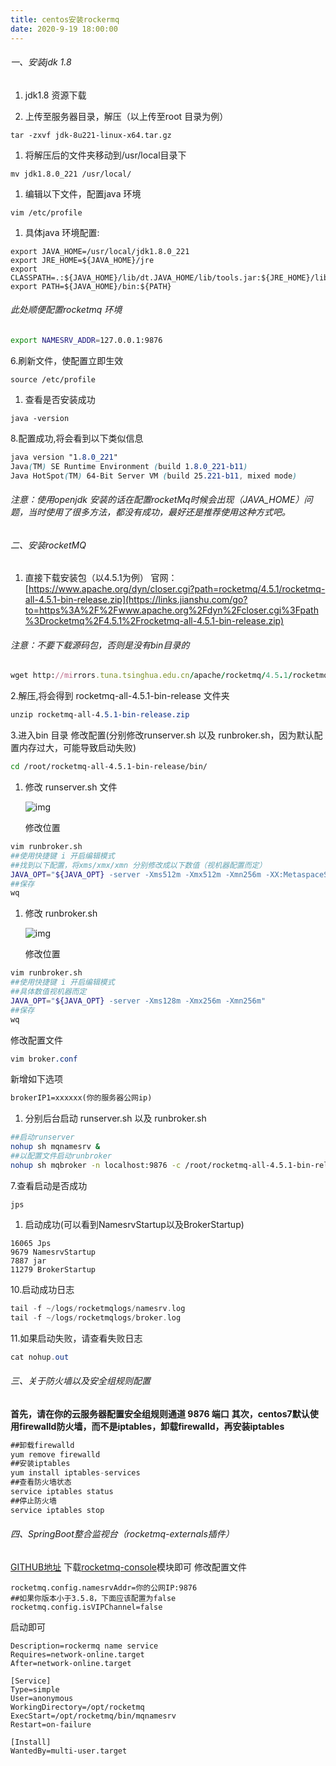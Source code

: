 ```yaml
---
title: centos安装rockermq
date: 2020-9-19 18:00:00
---
```


###### 一、安装jdk 1.8

1. jdk1.8 资源下载

2. 上传至服务器目录，解压（以上传至root 目录为例）

```linux
tar -zxvf jdk-8u221-linux-x64.tar.gz
```

1. 将解压后的文件夹移动到/usr/local目录下

```linux
mv jdk1.8.0_221 /usr/local/
```

1. 编辑以下文件，配置java 环境

```linux
vim /etc/profile
```

1. 具体java 环境配置:

```linux
export JAVA_HOME=/usr/local/jdk1.8.0_221
export JRE_HOME=${JAVA_HOME}/jre
export CLASSPATH=.:${JAVA_HOME}/lib/dt.JAVA_HOME/lib/tools.jar:${JRE_HOME}/lib
export PATH=${JAVA_HOME}/bin:${PATH}
```

###### 此处顺便配置rocketmq 环境

```bash
export NAMESRV_ADDR=127.0.0.1:9876
```

6.刷新文件，使配置立即生效

```linux
source /etc/profile
```

1. 查看是否安装成功

```linux
java -version
```

8.配置成功,将会看到以下类似信息

```css
java version "1.8.0_221"
Java(TM) SE Runtime Environment (build 1.8.0_221-b11)
Java HotSpot(TM) 64-Bit Server VM (build 25.221-b11, mixed mode)
```

###### 注意：使用openjdk 安装的话在配置rocketMq时候会出现（JAVA_HOME）问题，当时使用了很多方法，都没有成功，最好还是推荐使用这种方式吧。

###### 二、安装rocketMQ

1. 直接下载安装包（以4.5.1为例）
    官网：[https://www.apache.org/dyn/closer.cgi?path=rocketmq/4.5.1/rocketmq-all-4.5.1-bin-release.zip](https://links.jianshu.com/go?to=https%3A%2F%2Fwww.apache.org%2Fdyn%2Fcloser.cgi%3Fpath%3Drocketmq%2F4.5.1%2Frocketmq-all-4.5.1-bin-release.zip) 

###### 注意：不要下载源码包，否则是没有bin目录的

```ruby
wget http://mirrors.tuna.tsinghua.edu.cn/apache/rocketmq/4.5.1/rocketmq-all-4.5.1-bin-release.zip
```

2.解压,将会得到 rocketmq-all-4.5.1-bin-release 文件夹

```css
unzip rocketmq-all-4.5.1-bin-release.zip
```

3.进入bin 目录 修改配置(分别修改runserver.sh 以及 runbroker.sh，因为默认配置内存过大，可能导致启动失败)

```bash
cd /root/rocketmq-all-4.5.1-bin-release/bin/
```

1. 修改 runserver.sh 文件



   ![img](https:////upload-images.jianshu.io/upload_images/12596656-c90d7cc4f81e1343.png?imageMogr2/auto-orient/strip%7CimageView2/2/w/1141/format/webp)

   修改位置

```bash
vim runbroker.sh
##使用快捷键 i 开启编辑模式
##找到以下配置，将xms/xmx/xmn 分别修改成以下数值（视机器配置而定）
JAVA_OPT="${JAVA_OPT} -server -Xms512m -Xmx512m -Xmn256m -XX:MetaspaceSize=128m -XX:MaxMetaspaceSize=320m"
##保存
wq
```

1. 修改 runbroker.sh



   ![img](https:////upload-images.jianshu.io/upload_images/12596656-50cf906fa3423e9d.png?imageMogr2/auto-orient/strip%7CimageView2/2/w/604/format/webp)

   修改位置

```bash
vim runbroker.sh
##使用快捷键 i 开启编辑模式
##具体数值视机器而定
JAVA_OPT="${JAVA_OPT} -server -Xms128m -Xmx256m -Xmn256m"
##保存
wq
```

修改配置文件

```css
vim broker.conf 
```

新增如下选项

```xml
brokerIP1=xxxxxx(你的服务器公网ip)
```

1. 分别后台启动 runserver.sh 以及 runbroker.sh

```bash
##启动runserver
nohup sh mqnamesrv &
##以配置文件启动runbroker
nohup sh mqbroker -n localhost:9876 -c /root/rocketmq-all-4.5.1-bin-release/conf/broker.conf &
```

7.查看启动是否成功

```undefined
jps
```

1. 启动成功(可以看到NamesrvStartup以及BrokerStartup)

```undefined
16065 Jps
9679 NamesrvStartup
7887 jar
11279 BrokerStartup
```

10.启动成功日志

```cpp
tail -f ~/logs/rocketmqlogs/namesrv.log
tail -f ~/logs/rocketmqlogs/broker.log
```

11.如果启动失败，请查看失败日志

```csharp
cat nohup.out
```

###### 三、关于防火墙以及安全组规则配置

**首先，请在你的云服务器配置安全组规则通道 9876 端口**
 **其次，centos7默认使用firewalld防火墙，而不是iptables，卸载firewalld，再安装iptables**

```csharp
##卸载firewalld
yum remove firewalld
##安装iptables
yum install iptables-services
##查看防火墙状态
service iptables status
##停止防火墙
service iptables stop
```

###### 四、SpringBoot整合监视台（rocketmq-externals插件）

[GITHUB地址](https://links.jianshu.com/go?to=https%3A%2F%2Fgithub.com%2Fapache%2Frocketmq-externals)
 下载[rocketmq-console](https://links.jianshu.com/go?to=https%3A%2F%2Fgithub.com%2Fapache%2Frocketmq-externals%2Ftree%2Fmaster%2Frocketmq-console)模块即可
 修改配置文件

```properties
rocketmq.config.namesrvAddr=你的公网IP:9876
##如果你版本小于3.5.8，下面应该配置为false
rocketmq.config.isVIPChannel=false
```

启动即可

```
Description=rockermq name service
Requires=network-online.target
After=network-online.target

[Service]
Type=simple
User=anonymous
WorkingDirectory=/opt/rocketmq
ExecStart=/opt/rocketmq/bin/mqnamesrv
Restart=on-failure

[Install]
WantedBy=multi-user.target
```

